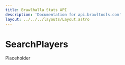 ```yaml
---
title: Brawlhalla Stats API
description: 'Documentation for api.brawltools.com'
layout: ../../../layouts/Layout.astro
---
```


# SearchPlayers

Placeholder
